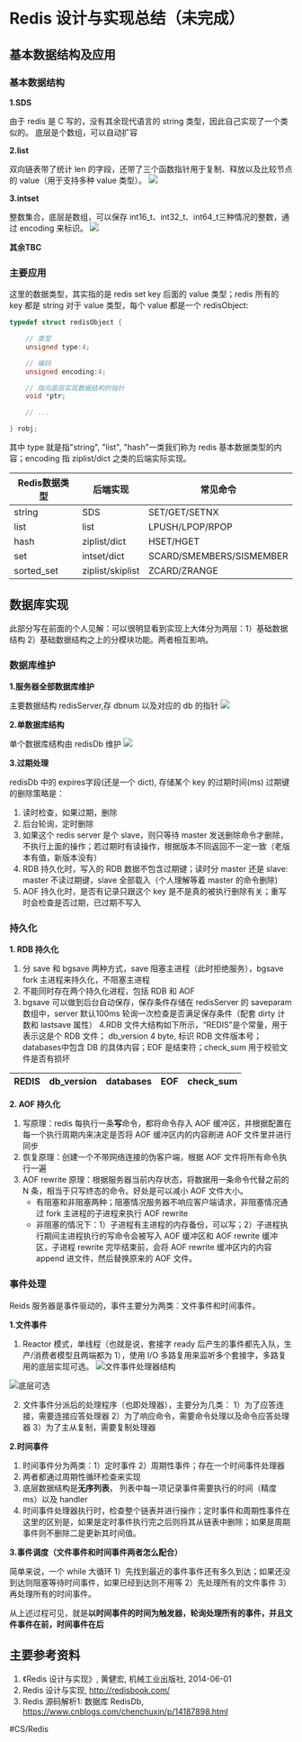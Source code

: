 # Redis 设计与实现总结（未完成）

## 基本数据结构及应用

### 基本数据结构

**1.SDS**

由于 redis 是 C 写的，没有其余现代语言的 string 类型，因此自己实现了一个类似的。
底层是个数组，可以自动扩容

**2.list**

双向链表带了统计 len 的字段，还带了三个函数指针用于复制、释放以及比较节点的 value（用于支持多种 value 类型）。
![](http://redisbook.com/_images/graphviz-5f4d8b6177061ac52d0ae05ef357fceb52e9cb90.png)

**3.intset**

整数集合，底层是数组，可以保存 int16_t、int32_t、int64_t三种情况的整数，通过 encoding 来标识。
![](http://redisbook.com/_images/graphviz-acf7fe010d7b09c5d2500c72eb555863e67ad74f.png)

**其余TBC**

### 主要应用

这里的数据类型，其实指的是 redis set key 后面的 value 类型；redis 所有的 key 都是 string
对于 value 类型，每个 value 都是一个 redisObject:

```c
typedef struct redisObject {

    // 类型
    unsigned type:4;

    // 编码
    unsigned encoding:4;

    // 指向底层实现数据结构的指针
    void *ptr;

    // ...

} robj;
```

其中 type 就是指"string", "list", "hash"一类我们称为 redis 基本数据类型的内容；encoding 指 ziplist/dict 之类的后端实际实现。

| Redis数据类型 | 后端实现 | 常见命令 |
| -- | -- | -- |
| string | SDS | SET/GET/SETNX |
| list | list | LPUSH/LPOP/RPOP |
| hash | ziplist/dict | HSET/HGET |
| set | intset/dict | SCARD/SMEMBERS/SISMEMBER |
| sorted_set | ziplist/skiplist | ZCARD/ZRANGE |

## 数据库实现

此部分写在前面的个人见解：可以很明显看到实现上大体分为两层：1）基础数据结构 2）基础数据结构之上的分模块功能。两者相互影响。

### 数据库维护

**1.服务器全部数据库维护**

主要数据结构 redisServer,存 dbnum 以及对应的 db 的指针
![](https://img2020.cnblogs.com/blog/756647/202012/756647-20201225110414559-1859726984.png)

**2.单数据库结构**

单个数据库结构由 redisDb 维护
![](http://redisbook.com/_images/graphviz-e201646a2797e756d94777ea28a94cd2f7177806.png)

**3.过期处理**

redisDb 中的 expires字段(还是一个 dict), 存储某个 key 的过期时间(ms)
过期键的删除策略是：

1. 读时检查，如果过期，删除
2. 后台轮询，定时删除
3. 如果这个 redis server 是个 slave，则只等待 master 发送删除命令才删除，不执行上面的操作；若过期时有读操作，根据版本不同返回不一定一致（老版本有值，新版本没有）
4. RDB 持久化时，写入的 RDB 数据不包含过期键；读时分 master 还是 slave: master 不读过期键，slave 全部载入（个人理解等着 master 的命令删除)
5. AOF 持久化时，是否有记录只跟这个 key 是不是真的被执行删除有关；重写时会检查是否过期，已过期不写入

### 持久化

**1. RDB 持久化**

1. 分 save 和 bgsave 两种方式，save 阻塞主进程（此时拒绝服务），bgsave fork 主进程来持久化，不阻塞主进程
2. 不能同时存在两个持久化进程，包括 RDB 和 AOF
3. bgsave 可以做到后台自动保存，保存条件存储在 redisServer 的 saveparam 数组中，server 默认100ms 轮询一次检查是否满足保存条件（配套 dirty 计数和 lastsave 属性）
4.RDB 文件大结构如下所示，“REDIS”是个常量，用于表示这是个 RDB 文件； db_version 4 byte, 标识 RDB 文件版本号；databases中包含 DB 的具体内容；EOF 是结束符；check_sum 用于校验文件是否有损坏

| REDIS | db_version | databases | EOF | check_sum |
| -- | -- | -- | -- | -- |

**2. AOF 持久化**

1. 写原理：redis 每执行一条**写**命令，都将命令存入 AOF 缓冲区，并根据配置在每一个执行周期内来决定是否将 AOF 缓冲区内的内容刷进 AOF 文件里并进行同步
2. 恢复原理：创建一个不带网络连接的伪客户端，根据 AOF 文件将所有命令执行一遍
3. AOF rewrite 原理：根据服务器当前内存状态，将数据用一条命令代替之前的 N 条，相当于只写终态的命令。好处是可以减小 AOF 文件大小。
    * 有阻塞和非阻塞两种；阻塞情况服务器不响应客户端请求，非阻塞情况通过 fork 主进程的子进程来执行 AOF rewrite  
    * 非阻塞的情况下：1）子进程有主进程的内存备份，可以写；2）子进程执行期间主进程执行的写命令会被写入 AOF 缓冲区和 AOF rewrite 缓冲区，子进程 rewrite 完毕结束前，会将 AOF rewrite 缓冲区内的内容 append 进文件，然后替换原来的 AOF 文件。

### 事件处理

Reids 服务器是事件驱动的，事件主要分为两类：文件事件和时间事件。

**1.文件事件**

1. Reactor 模式，单线程（也就是说，套接字 ready 后产生的事件都先入队，生产/消费者模型且两端都为 1），使用 I/O 多路复用来监听多个套接字，多路复用的底层实现可选。
![文件事件处理器结构](http://redisbook.com/_images/graphviz-f0d024ca2782cbbe20e2cd1e52540d92f64b3a37.png)

![底层可选](http://redisbook.com/_images/graphviz-840bfb6ea3cc590829fecd9b9062002d59dbf673.png)

2. 文件事件分派后的处理程序（也即处理器），主要分为几类：
1）为了应答连接，需要连接应答处理器
2）为了响应命令，需要命令处理以及命令应答处理器
3）为了主从复制，需要复制处理器

**2.时间事件**

1. 时间事件分为两类：1）定时事件 2）周期性事件；存在一个时间事件处理器
2. 两者都通过周期性循环检查来实现
3. 底层数据结构是**无序列表**， 列表中每一项记录事件需要执行的时间（精度 ms）以及 handler
4. 时间事件处理器执行时，检查整个链表并进行操作；定时事件和周期性事件在这里的区别是，如果是定时事件执行完之后则将其从链表中删除；如果是周期事件则不删除二是更新其时间值。

**3.事件调度（文件事件和时间事件两者怎么配合）**

简单来说，一个 while 大循环
1）先找到最近的事件事件还有多久到达；如果还没到达则阻塞等待时间事件，如果已经到达则不用等
2）先处理所有的文件事件
3）再处理所有的时间事件。

从上述过程可见，就是**以时间事件的时间为触发器，轮询处理所有的事件，并且文件事件在前，时间事件在后**


## 主要参考资料

1. 《Redis 设计与实现》, 黄健宏, 机械工业出版社, 2014-06-01
2. Redis 设计与实现, http://redisbook.com/
3. Redis 源码解析1: 数据库 RedisDb, https://www.cnblogs.com/chenchuxin/p/14187898.html

#CS/Redis